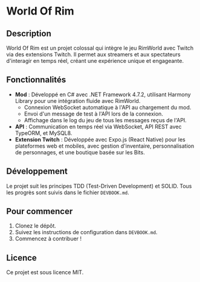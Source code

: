# World Of Rim

## Description

World Of Rim est un projet colossal qui intègre le jeu RimWorld avec Twitch via des extensions Twitch. Il permet aux streamers et aux spectateurs d'interagir en temps réel, créant une expérience unique et engageante.

## Fonctionnalités

- **Mod** : Développé en C# avec .NET Framework 4.7.2, utilisant Harmony Library pour une intégration fluide avec RimWorld.
  - Connexion WebSocket automatique à l'API au chargement du mod.
  - Envoi d'un message de test à l'API lors de la connexion.
  - Affichage dans le log du jeu de tous les messages reçus de l'API.
- **API** : Communication en temps réel via WebSocket, API REST avec TypeORM, et MySQL8.
- **Extension Twitch** : Développée avec Expo.js (React Native) pour les plateformes web et mobiles, avec gestion d'inventaire, personnalisation de personnages, et une boutique basée sur les Bits.

## Développement

Le projet suit les principes TDD (Test-Driven Development) et SOLID. Tous les progrès sont suivis dans le fichier `DEVBOOK.md`.

## Pour commencer

1. Clonez le dépôt.
2. Suivez les instructions de configuration dans `DEVBOOK.md`.
3. Commencez à contribuer !

## Licence

Ce projet est sous licence MIT.
